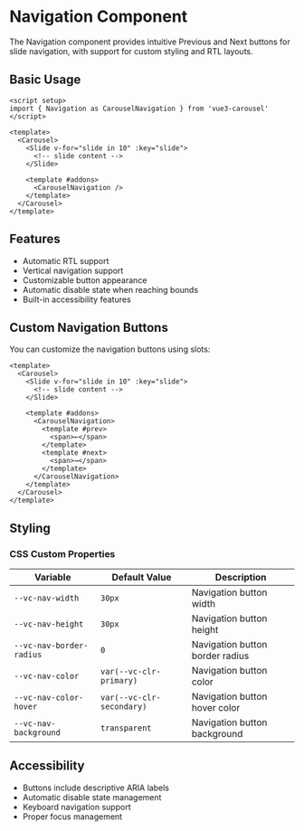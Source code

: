 # Navigation Component

The Navigation component provides intuitive Previous and Next buttons for slide navigation, with support for custom styling and RTL layouts.

## Basic Usage

```vue {2,11,12,13}
<script setup>
import { Navigation as CarouselNavigation } from 'vue3-carousel'
</script>

<template>
  <Carousel>
    <Slide v-for="slide in 10" :key="slide">
      <!-- slide content -->
    </Slide>
    
    <template #addons>
      <CarouselNavigation />
    </template>
  </Carousel>
</template>
```

## Features

- Automatic RTL support
- Vertical navigation support
- Customizable button appearance
- Automatic disable state when reaching bounds
- Built-in accessibility features

## Custom Navigation Buttons

You can customize the navigation buttons using slots:

```vue 
<template>
  <Carousel>
    <Slide v-for="slide in 10" :key="slide">
      <!-- slide content -->
    </Slide>
    
    <template #addons>
      <CarouselNavigation>
        <template #prev>
          <span>←</span>
        </template>
        <template #next>
          <span>→</span>
        </template>
      </CarouselNavigation>
    </template>
  </Carousel>
</template>
```

## Styling

### CSS Custom Properties

| Variable                 | Default Value             | Description                     |
| ------------------------ | ------------------------- | ------------------------------- |
| `--vc-nav-width`         | `30px`                    | Navigation button width         |
| `--vc-nav-height`        | `30px`                    | Navigation button height        |
| `--vc-nav-border-radius` | `0`                       | Navigation button border radius |
| `--vc-nav-color`         | `var(--vc-clr-primary)`   | Navigation button color         |
| `--vc-nav-color-hover`   | `var(--vc-clr-secondary)` | Navigation button hover color   |
| `--vc-nav-background`    | `transparent`             | Navigation button background    |

## Accessibility

- Buttons include descriptive ARIA labels
- Automatic disable state management
- Keyboard navigation support
- Proper focus management
